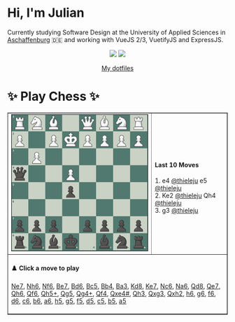# **Hi, I'm Julian**

Currently studying Software Design at the University of Applied Sciences in <a href="https://www.th-ab.de/en/" >Aschaffenburg</a> :de: and working with VueJS 2/3, VuetifyJS and ExpressJS.

<p align="center">
  <img src="https://github-readme-stats.vercel.app/api/top-langs/?username=thieleju&theme=blue-green&hide=jupyter%20notebook&layout=compact"  />
  <img width="420" src="https://github-readme-stats.vercel.app/api?username=thieleju&theme=blue-green&show_icons=true"/>
</p>

<p align="center">
    <a href="https://github.com/thieleju/dotfiles">My dotfiles</a>
</p>

<h1>✨ Play Chess ✨ </h1>

<table border="1" style="width:100%; border-collapse:collapse;">
<tr>
  <td><img src="https://raw.githubusercontent.com/thieleju/thieleju/main/games/game3/chessboard-1723984421.png" alt="Chessboard" width="550"/></td>
  <td>
    <h4>Last 10 Moves</h4>
    1. e4 <a href="https://github.com/@thieleju">@thieleju</a> e5 <a href="https://github.com/@thieleju">@thieleju</a><br>
2. Ke2 <a href="https://github.com/@thieleju">@thieleju</a> Qh4 <a href="https://github.com/@thieleju">@thieleju</a><br>
3. g3 <a href="https://github.com/@thieleju">@thieleju</a>  <br>

  </td>
</tr>
<tr>
  <td colspan="2">
    <h4>♟️ Click a move to play</h4>
    <a href="https://github.com/thieleju/thieleju/issues/new?body=Click+%27Submit+new+Issue%27+to+play+the+move&labels=chess&title=Ne7" target="_blank">Ne7</a>, <a href="https://github.com/thieleju/thieleju/issues/new?body=Click+%27Submit+new+Issue%27+to+play+the+move&labels=chess&title=Nh6" target="_blank">Nh6</a>, <a href="https://github.com/thieleju/thieleju/issues/new?body=Click+%27Submit+new+Issue%27+to+play+the+move&labels=chess&title=Nf6" target="_blank">Nf6</a>, <a href="https://github.com/thieleju/thieleju/issues/new?body=Click+%27Submit+new+Issue%27+to+play+the+move&labels=chess&title=Be7" target="_blank">Be7</a>, <a href="https://github.com/thieleju/thieleju/issues/new?body=Click+%27Submit+new+Issue%27+to+play+the+move&labels=chess&title=Bd6" target="_blank">Bd6</a>, <a href="https://github.com/thieleju/thieleju/issues/new?body=Click+%27Submit+new+Issue%27+to+play+the+move&labels=chess&title=Bc5" target="_blank">Bc5</a>, <a href="https://github.com/thieleju/thieleju/issues/new?body=Click+%27Submit+new+Issue%27+to+play+the+move&labels=chess&title=Bb4" target="_blank">Bb4</a>, <a href="https://github.com/thieleju/thieleju/issues/new?body=Click+%27Submit+new+Issue%27+to+play+the+move&labels=chess&title=Ba3" target="_blank">Ba3</a>, <a href="https://github.com/thieleju/thieleju/issues/new?body=Click+%27Submit+new+Issue%27+to+play+the+move&labels=chess&title=Kd8" target="_blank">Kd8</a>, <a href="https://github.com/thieleju/thieleju/issues/new?body=Click+%27Submit+new+Issue%27+to+play+the+move&labels=chess&title=Ke7" target="_blank">Ke7</a>, <a href="https://github.com/thieleju/thieleju/issues/new?body=Click+%27Submit+new+Issue%27+to+play+the+move&labels=chess&title=Nc6" target="_blank">Nc6</a>, <a href="https://github.com/thieleju/thieleju/issues/new?body=Click+%27Submit+new+Issue%27+to+play+the+move&labels=chess&title=Na6" target="_blank">Na6</a>, <a href="https://github.com/thieleju/thieleju/issues/new?body=Click+%27Submit+new+Issue%27+to+play+the+move&labels=chess&title=Qd8" target="_blank">Qd8</a>, <a href="https://github.com/thieleju/thieleju/issues/new?body=Click+%27Submit+new+Issue%27+to+play+the+move&labels=chess&title=Qe7" target="_blank">Qe7</a>, <a href="https://github.com/thieleju/thieleju/issues/new?body=Click+%27Submit+new+Issue%27+to+play+the+move&labels=chess&title=Qh6" target="_blank">Qh6</a>, <a href="https://github.com/thieleju/thieleju/issues/new?body=Click+%27Submit+new+Issue%27+to+play+the+move&labels=chess&title=Qf6" target="_blank">Qf6</a>, <a href="https://github.com/thieleju/thieleju/issues/new?body=Click+%27Submit+new+Issue%27+to+play+the+move&labels=chess&title=Qh5+" target="_blank">Qh5+</a>, <a href="https://github.com/thieleju/thieleju/issues/new?body=Click+%27Submit+new+Issue%27+to+play+the+move&labels=chess&title=Qg5" target="_blank">Qg5</a>, <a href="https://github.com/thieleju/thieleju/issues/new?body=Click+%27Submit+new+Issue%27+to+play+the+move&labels=chess&title=Qg4+" target="_blank">Qg4+</a>, <a href="https://github.com/thieleju/thieleju/issues/new?body=Click+%27Submit+new+Issue%27+to+play+the+move&labels=chess&title=Qf4" target="_blank">Qf4</a>, <a href="https://github.com/thieleju/thieleju/issues/new?body=Click+%27Submit+new+Issue%27+to+play+the+move&labels=chess&title=Qxe4#" target="_blank">Qxe4#</a>, <a href="https://github.com/thieleju/thieleju/issues/new?body=Click+%27Submit+new+Issue%27+to+play+the+move&labels=chess&title=Qh3" target="_blank">Qh3</a>, <a href="https://github.com/thieleju/thieleju/issues/new?body=Click+%27Submit+new+Issue%27+to+play+the+move&labels=chess&title=Qxg3" target="_blank">Qxg3</a>, <a href="https://github.com/thieleju/thieleju/issues/new?body=Click+%27Submit+new+Issue%27+to+play+the+move&labels=chess&title=Qxh2" target="_blank">Qxh2</a>, <a href="https://github.com/thieleju/thieleju/issues/new?body=Click+%27Submit+new+Issue%27+to+play+the+move&labels=chess&title=h6" target="_blank">h6</a>, <a href="https://github.com/thieleju/thieleju/issues/new?body=Click+%27Submit+new+Issue%27+to+play+the+move&labels=chess&title=g6" target="_blank">g6</a>, <a href="https://github.com/thieleju/thieleju/issues/new?body=Click+%27Submit+new+Issue%27+to+play+the+move&labels=chess&title=f6" target="_blank">f6</a>, <a href="https://github.com/thieleju/thieleju/issues/new?body=Click+%27Submit+new+Issue%27+to+play+the+move&labels=chess&title=d6" target="_blank">d6</a>, <a href="https://github.com/thieleju/thieleju/issues/new?body=Click+%27Submit+new+Issue%27+to+play+the+move&labels=chess&title=c6" target="_blank">c6</a>, <a href="https://github.com/thieleju/thieleju/issues/new?body=Click+%27Submit+new+Issue%27+to+play+the+move&labels=chess&title=b6" target="_blank">b6</a>, <a href="https://github.com/thieleju/thieleju/issues/new?body=Click+%27Submit+new+Issue%27+to+play+the+move&labels=chess&title=a6" target="_blank">a6</a>, <a href="https://github.com/thieleju/thieleju/issues/new?body=Click+%27Submit+new+Issue%27+to+play+the+move&labels=chess&title=h5" target="_blank">h5</a>, <a href="https://github.com/thieleju/thieleju/issues/new?body=Click+%27Submit+new+Issue%27+to+play+the+move&labels=chess&title=g5" target="_blank">g5</a>, <a href="https://github.com/thieleju/thieleju/issues/new?body=Click+%27Submit+new+Issue%27+to+play+the+move&labels=chess&title=f5" target="_blank">f5</a>, <a href="https://github.com/thieleju/thieleju/issues/new?body=Click+%27Submit+new+Issue%27+to+play+the+move&labels=chess&title=d5" target="_blank">d5</a>, <a href="https://github.com/thieleju/thieleju/issues/new?body=Click+%27Submit+new+Issue%27+to+play+the+move&labels=chess&title=c5" target="_blank">c5</a>, <a href="https://github.com/thieleju/thieleju/issues/new?body=Click+%27Submit+new+Issue%27+to+play+the+move&labels=chess&title=b5" target="_blank">b5</a>, <a href="https://github.com/thieleju/thieleju/issues/new?body=Click+%27Submit+new+Issue%27+to+play+the+move&labels=chess&title=a5" target="_blank">a5</a>
     <br/><br/>
  </td>
</tr>
</table>
